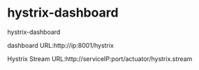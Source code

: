# hystrix-dashboard
hystrix-dashboard

dashboard URL:http://ip:8001/hystrix

Hystrix Stream URL:http://serviceIP:port/actuator/hystrix.stream